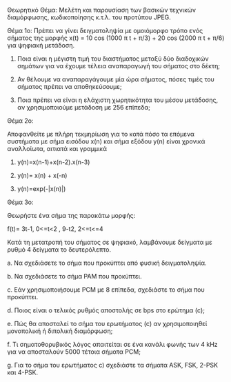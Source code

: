 Θεωρητικό Θέμα: Μελέτη και παρουσίαση των βασικών τεχνικών διαμόρφωσης, κωδικοποίησης κ.τ.λ. του προτύπου JPEG.



Θέμα 1ο: Πρέπει να γίνει δειγματοληψία με ομοιόμορφο τρόπο ενός σήματος της μορφής x(t) = 10 cos (1000 π t + π/3) + 20 cos (2000 π t + π/6)  για ψηφιακή μετάδοση.

1.	Ποια είναι η μέγιστη τιμή του διαστήματος μεταξύ δύο διαδοχικών σημάτων για να έχουμε τέλεια  αναπαραγωγή του σήματος στο δέκτη;

2.	Αν θέλουμε να αναπαραγάγουμε μία ώρα σήματος, πόσες τιμές του σήματος πρέπει να αποθηκεύσουμε;

3.	Ποια πρέπει να είναι η ελάχιστη χωρητικότητα του μέσου μετάδοσης, αν χρησιμοποιούμε μετάδοση με 256 επίπεδα;

Θέμα 2ο: 

Αποφανθείτε με πλήρη τεκμηρίωση για το κατά πόσο τα επόμενα συστήματα με σήμα εισόδου x(n) και σήμα εξόδου y(n) είναι χρονικά αναλλοίωτα, αιτιατά και γραμμικά 

1.	y(n)=x(n-1)+x(n-2).x(n-3)

2.	y(n)= x(n) + x(-n)
	
3.	y(n)=exp(-|x(n)|)

Θέμα 3ο: 

Θεωρήστε ένα σήμα της παρακάτω μορφής:

f(t)=         3t-1,   0<=t<2   ,  9-t2,  2<=t<=4

Κατά τη μετατροπή του σήματος σε ψηφιακό, λαμβάνουμε δείγματα με ρυθμό 4 δείγματα το δευτερόλεπτο.

a.	Να σχεδιάσετε το σήμα που προκύπτει από φυσική δειγματοληψία.

b.	Να σχεδιάσετε το σήμα ΡΑΜ που προκύπτει.

c.	Εάν χρησιμοποιήσουμε PCM με 8 επίπεδα, σχεδιάστε το σήμα που προκύπτει.

d.	Ποιος είναι ο τελικός ρυθμός αποστολής σε bps στο ερώτημα (c);

e.	Πώς θα αποσταλεί το σήμα του ερωτήματος (c) αν χρησιμοποιηθεί μονοπολική ή διπολική διαμόρφωση;

f.	Τι σηματοθορυβικός λόγος απαιτείται σε ένα κανάλι φωνής των 4 kHz για να αποσταλούν 5000 τέτοια σήματα PCM;

g.	Για το σήμα του ερωτήματος c) σχεδιάστε τα σήματα ASK, FSK, 2-PSK και 4-PSK.
